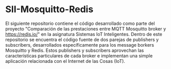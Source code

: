 # SII-Mosquitto-Redis

El siguiente repositorio contiene el código desarrollado como parte del proyecto "Comparación de las prestaciones entre MQTT Mosquitto broker y https://redis.io/" en la asignatura Sistemas IoT Inteligentes. 
Dentro de este repositorio se encuentra el código fuente de dos parejas de publishers y subscribers, desarrollados específicamente para los message borkers Mosquitto y Redis. Estos publishers y subscribers aprovechan las características particulares de cada broker e implementan una simple aplicación relacionada con el Internet de las Cosas (IoT).
